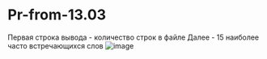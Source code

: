 # Pr-from-13.03

Первая строка вывода - количество строк в файле
Далее - 15 наиболее часто встречающихся слов
![image](https://github.com/KirinaKatya/Pr-from-13.03/assets/60134533/2450b5d4-8a32-4bad-be85-aa86f67bcced)
